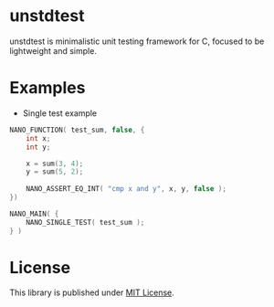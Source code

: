 # unstdtest

unstdtest is minimalistic unit testing framework for C, focused to be lightweight and simple.

# Examples

- Single test example

```c
NANO_FUNCTION( test_sum, false, {
	int x;
	int y;

	x = sum(3, 4);
	y = sum(5, 2);
	
	NANO_ASSERT_EQ_INT( "cmp x and y", x, y, false );
})

NANO_MAIN( {
	NANO_SINGLE_TEST( test_sum );
} )
```

# License

This library is published under [MIT License](./LICENSE).
